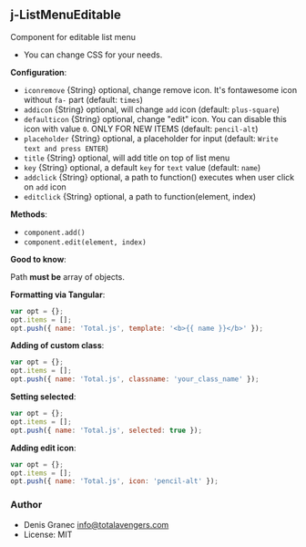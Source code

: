 ## j-ListMenuEditable

Component for editable list menu

- You can change CSS for your needs.

__Configuration__:

- `iconremove` {String} optional, change remove icon. It's fontawesome icon without `fa-` part (default: `times`)
- `addicon` {String} optional, will change `add` icon (default: `plus-square`)
- `defaulticon` {String} optional, change "edit" icon. You can disable this icon with value `0`. ONLY FOR NEW ITEMS (default: `pencil-alt`)
- `placeholder` {String} optional, a placeholder for input (default: `Write text and press ENTER`)
- `title` {String} optional, will add title on top of list menu
- `key` {String} optional, a default `key` for `text` value (default: `name`)
- `addclick` {String} optional, a path to function() executes when user click on `add` icon
- `editclick` {String} optional, a path to function(element, index)

__Methods__:

- `component.add()`
- `component.edit(element, index)`

__Good to know__:

Path __must be__ array of objects.

__Formatting via Tangular__:

```javascript
var opt = {};
opt.items = [];
opt.push({ name: 'Total.js', template: '<b>{{ name }}</b>' });
```

__Adding of custom class__:

```javascript
var opt = {};
opt.items = [];
opt.push({ name: 'Total.js', classname: 'your_class_name' });
```

__Setting selected__:

```javascript
var opt = {};
opt.items = [];
opt.push({ name: 'Total.js', selected: true });
```

__Adding edit icon__:

```javascript
var opt = {};
opt.items = [];
opt.push({ name: 'Total.js', icon: 'pencil-alt' });
```

### Author

- Denis Granec <info@totalavengers.com>
- License: MIT